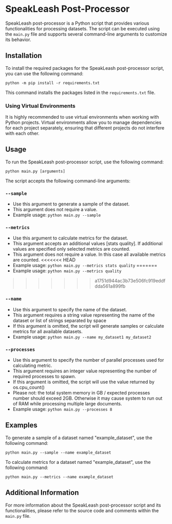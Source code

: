 # SpeakLeash Post-Processor

SpeakLeash post-processor is a Python script that provides various functionalities for processing datasets. The script can be executed using the `main.py` file and supports several command-line arguments to customize its behavior.

## Installation

To install the required packages for the SpeakLeash post-processor script, you can use the following command:

```
python -m pip install -r requirements.txt
```

This command installs the packages listed in the `requirements.txt` file.

### Using Virtual Environments

It is highly recommended to use virtual environments when working with Python projects. Virtual environments allow you to manage dependencies for each project separately, ensuring that different projects do not interfere with each other.


## Usage

To run the SpeakLeash post-processor script, use the following command:

```
python main.py [arguments]
```

The script accepts the following command-line arguments:

### `--sample`

- Use this argument to generate a sample of the dataset.
- This argument does not require a value.
- Example usage: `python main.py --sample`

### `--metrics`

- Use this argument to calculate metrics for the dataset.
- This argument accepts an additional values [stats quality]. If additional values are specified only selected metrics are counted.
- This argument does not require a value. In this case all available metrics are counted.
<<<<<<< HEAD
- Example usage: `python main.py --metrics stats quality`
=======
- Example usage: `python main.py --metrics quality`
>>>>>>> a1751d944ac3b73e506fc919eddfdda561a899fb

### `--name`

- Use this argument to specify the name of the dataset.
- This argument requires a string value representing the name of the dataset or list of strings separated by space
- If this argument is omitted, the script will generate samples or calculate metrics for all available datasets.
- Example usage: `python main.py --name my_dataset1 my_dataset2`

### `--processes`

- Use this argument to specify the number of parallel processes used for calculating metric.
- This argument requires an integer value representing the number of required processes to spawn.
- If this argument is omitted, the script will use the value returned by os.cpu_count()
- Please not: the total system memory in GB / expected processes number should exceed 2GB. Otherwise it may cause system to run out of RAM while processing multiple large documents.
- Example usage: `python main.py --processes 8`

## Examples

To generate a sample of a dataset named "example_dataset", use the following command:

```
python main.py --sample --name example_dataset
```

To calculate metrics for a dataset named "example_dataset", use the following command:

```
python main.py --metrics --name example_dataset
```

## Additional Information

For more information about the SpeakLeash post-processor script and its functionalities, please refer to the source code and comments within the `main.py` file.
